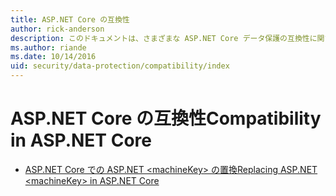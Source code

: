 ```yaml
---
title: ASP.NET Core の互換性
author: rick-anderson
description: このドキュメントは、さまざまな ASP.NET Core データ保護の互換性に関するトピックの目次として機能します。
ms.author: riande
ms.date: 10/14/2016
uid: security/data-protection/compatibility/index
---
```

# <a name="compatibility-in-aspnet-core"></a><span data-ttu-id="786b6-103">ASP.NET Core の互換性</span><span class="sxs-lookup"><span data-stu-id="786b6-103">Compatibility in ASP.NET Core</span></span>

* [<span data-ttu-id="786b6-104">ASP.NET Core での ASP.NET \<machineKey> の置換</span><span class="sxs-lookup"><span data-stu-id="786b6-104">Replacing ASP.NET \<machineKey> in ASP.NET Core</span></span>](xref:security/data-protection/compatibility/replacing-machinekey)
